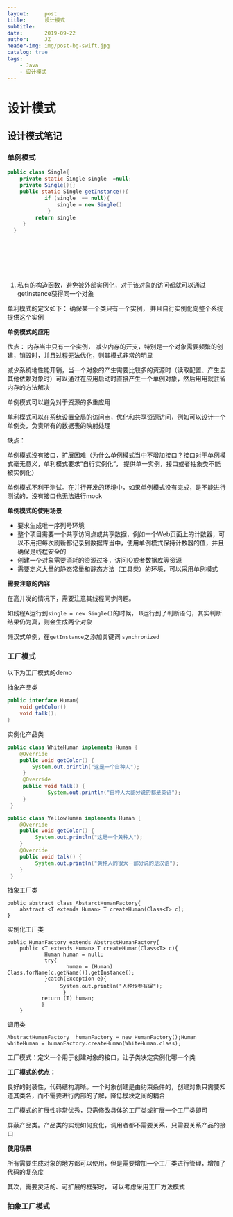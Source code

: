 ```yaml
---
layout:     post
title:      设计模式
subtitle:   
date:       2019-09-22
author:     JZ
header-img: img/post-bg-swift.jpg
catalog: true
tags:
    - Java
	- 设计模式
---
```




# 设计模式

## 设计模式笔记‌

### 单例模式

```java
public class Single{
    private static Single single  =null;
    private Single(){}    
    public static Single getInstance(){
            if (single  == null){
                single = new Single()
             }
         return single    
     }
  }
```





‌

‌











‌

1. 私有的构造函数，避免被外部实例化，对于该对象的访问都就可以通过getInstance获得同一个对象

单利模式的定义如下： 确保某一个类只有一个实例， 并且自行实例化向整个系统提供这个实例‌

**单例模式的应用**‌

优点： 内存当中只有一个实例， 减少内存的开支，特别是一个对象需要频繁的创建，销毁时，并且过程无法优化，则其模式非常的明显‌

减少系统地性能开销，当一个对象的产生需要比较多的资源时（读取配置、产生去其他依赖对象时）可以通过在应用启动时直接产生一个单例对象，然后用用就驻留内存的方法解决‌

单例模式可以避免对于资源的多重应用‌

单利模式可以在系统设置全局的访问点，优化和共享资源访问，例如可以设计一个单例类，负责所有的数据表的映射处理‌

缺点：‌

单例模式没有接口，扩展困难（为什么单例模式当中不增加接口？接口对于单例模式毫无意义，单利模式要求“自行实例化”， 提供单一实例，接口或者抽象类不能被实例化）‌

单例模式不利于测试。在并行开发的环境中，如果单例模式没有完成，是不能进行测试的，没有接口也无法进行mock‌

**单例模式的使用场景**‌

- 要求生成唯一序列号环境
- 整个项目需要一个共享访问点或共享数据，例如一个Web页面上的计数器，可以不用把每次刷新都记录到数据库当中，使用单例模式保持计数器的值，并且确保是线程安全的
- 创建一个对象需要消耗的资源过多，访问IO或者数据库等资源
- 需要定义大量的静态常量和静态方法（工具类）的环境，可以采用单例模式

**需要注意的内容**‌

在高并发的情况下，需要注意其线程同步问题。‌

如线程A运行到`single = new Single()`的时候， B运行到了判断语句，其实判断结果仍为真，则会生成两个对象‌

懒汉式单例，在`getInstance`之添加关键词 `synchronized`‌

### 工厂模式

以下为工厂模式的demo‌

抽象产品类

```java
public interface Human{
    void getColor()
    void talk();   
}
```

实例化产品类

```java
public class WhiteHuman implements Human {    
    @Override    
    public void getColor() {        
        System.out.println("这是一个白种人");
     }    
     @Override    
     public void talk() {
             System.out.println("白种人大部分说的都是英语");
     }
 }
```



```java
public class YellowHuman implements Human {
    @Override
    public void getColor() {   
         System.out.println("这是一个黄种人");
    }
    @Override
    public void talk() {   
         System.out.println("黄种人的很大一部分说的是汉语");    
    }
 }
```

抽象工厂类

```
public abstract class AbstarctHumanFactory{
    abstract <T extends Human> T createHuman(Class<T> c);
}
```

实例化工厂类

```
public HumanFactory extends AbstractHumanFactory{
    public <T extends Human> T createHuman(Class<T> c){
            Human human = null;        
            try{     
                   human = (Human) Class.forName(c.getName()).getInstance();        
            }catch(Exception e){
                 System.out.println("人种传参有误");       
                  }        
           return (T) human;    
           }
    }
```



调用类

```
AbstractHumanFactory  humanFactory = new HumanFactory();Human whiteHuman = humanFactory.createHuman(WhiteHuman.class);
```

工厂模式：定义一个用于创建对象的接口，让子类决定实例化哪一个类‌

**工厂模式的优点：**‌

良好的封装性，代码结构清晰。一个对象创建是由约束条件的，创建对象只需要知道其类名，而不需要进行内部的了解，降低模块之间的耦合‌

工厂模式的扩展性非常优秀，只需修改具体的工厂类或扩展一个工厂类即可‌

屏蔽产品类。产品类的实现如何变化，调用者都不需要关系，只需要关系产品的接口‌

**使用场景**‌

所有需要生成对象的地方都可以使用，但是需要增加一个工厂类进行管理，增加了代码的复杂度‌

其次，需要灵活的、可扩展的框架时， 可以考虑采用工厂方法模式‌

### 抽象工厂模式